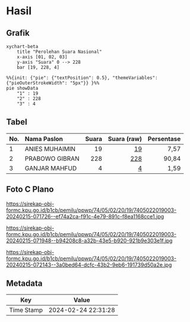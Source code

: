 # Hasil

## Grafik

```mermaid
xychart-beta
    title "Perolehan Suara Nasional"
    x-axis [01, 02, 03]
    y-axis "Suara" 0 --> 228
    bar [19, 228, 4]
```

```mermaid
%%{init: {"pie": {"textPosition": 0.5}, "themeVariables": {"pieOuterStrokeWidth": "5px"}} }%%
pie showData
    "1" : 19
    "2" : 228
    "3" : 4
```

## Tabel

| No. | Nama Paslon    | Suara | Suara (raw) | Persentase |
|:--- |:-------------- | -----:| -----------:| ----------:|
| 1   | ANIES MUHAIMIN | 19    | [19][p-1]   | 7,57       |
| 2   | PRABOWO GIBRAN | 228   | [228][p-2]  | 90,84      |
| 3   | GANJAR MAHFUD  | 4     | [4][p-3]    | 1,59       |


[p-1]: https://github.com/gigit-pemilu/pemilu-2024/blob/main/pilpres/hitung-suara/sub/74-sulawesi-tenggara/sub/05-konawe-selatan/sub/02-angata/sub/2019-pudambu/sub/003-tps/sub/paslon-1.txt
[p-2]: https://github.com/gigit-pemilu/pemilu-2024/blob/main/pilpres/hitung-suara/sub/74-sulawesi-tenggara/sub/05-konawe-selatan/sub/02-angata/sub/2019-pudambu/sub/003-tps/sub/paslon-2.txt
[p-3]: https://github.com/gigit-pemilu/pemilu-2024/blob/main/pilpres/hitung-suara/sub/74-sulawesi-tenggara/sub/05-konawe-selatan/sub/02-angata/sub/2019-pudambu/sub/003-tps/sub/paslon-3.txt

## Foto C Plano

https://sirekap-obj-formc.kpu.go.id/b1cb/pemilu/ppwp/74/05/02/20/19/7405022019003-20240215-071726--ef74a2ca-f91c-4e79-891c-f8ea1168cce1.jpg

https://sirekap-obj-formc.kpu.go.id/b1cb/pemilu/ppwp/74/05/02/20/19/7405022019003-20240215-071948--b94208c8-a32b-43e5-b920-921b9e303e1f.jpg

https://sirekap-obj-formc.kpu.go.id/b1cb/pemilu/ppwp/74/05/02/20/19/7405022019003-20240215-072143--3a0bed64-dcfc-43b2-9eb6-191739d50a2e.jpg


## Metadata

| Key        | Value               |
| ---------- | ------------------- |
| Time Stamp | 2024-02-24 22:31:28 |



